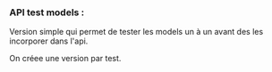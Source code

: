 ### API test models : 

Version simple qui permet de tester les models un à un avant des les incorporer dans l'api.


On créee une version par test.
